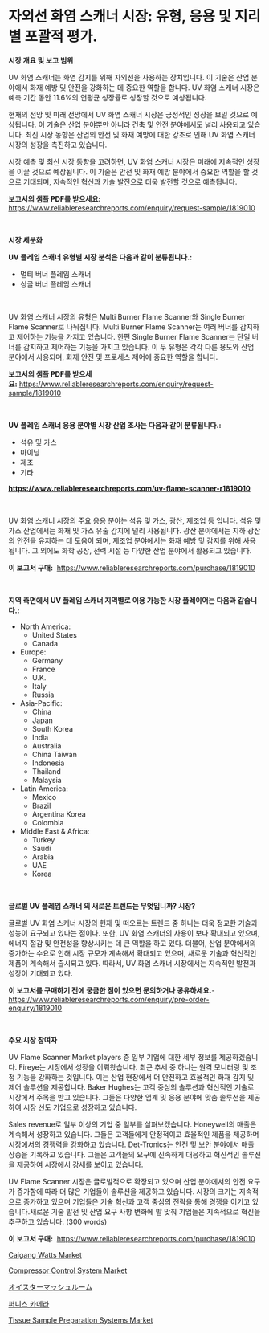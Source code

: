 <p><h1>자외선 화염 스캐너 시장: 유형, 응용 및 지리별 포괄적 평가.</h1></p><p><strong>시장 개요 및 보고 범위</strong></p>
<p><p>UV 화염 스캐너는 화염 감지를 위해 자외선을 사용하는 장치입니다. 이 기술은 산업 분야에서 화재 예방 및 안전을 강화하는 데 중요한 역할을 합니다. UV 화염 스캐너 시장은 예측 기간 동안 11.6%의 연평균 성장률로 성장할 것으로 예상됩니다.</p><p>현재의 전망 및 미래 전망에서 UV 화염 스캐너 시장은 긍정적인 성장을 보일 것으로 예상됩니다. 이 기술은 산업 분야뿐만 아니라 건축 및 안전 분야에서도 널리 사용되고 있습니다. 최신 시장 동향은 산업의 안전 및 화재 예방에 대한 강조로 인해 UV 화염 스캐너 시장의 성장을 촉진하고 있습니다.</p><p>시장 예측 및 최신 시장 동향을 고려하면, UV 화염 스캐너 시장은 미래에 지속적인 성장을 이끌 것으로 예상됩니다. 이 기술은 안전 및 화재 예방 분야에서 중요한 역할을 할 것으로 기대되며, 지속적인 혁신과 기술 발전으로 더욱 발전할 것으로 예측됩니다.</p></p>
<p><strong>보고서의 샘플 PDF를 받으세요:</strong> <a href="https://www.reliableresearchreports.com/enquiry/request-sample/1819010">https://www.reliableresearchreports.com/enquiry/request-sample/1819010</a></p>
<p>&nbsp;</p>
<p><strong>시장 세분화</strong></p>
<p><strong>UV 플레임 스캐너 유형별 시장 분석은 다음과 같이 분류됩니다.:</strong></p>
<p><ul><li>멀티 버너 플레임 스캐너</li><li>싱글 버너 플레임 스캐너</li></ul></p>
<p>&nbsp;</p>
<p><p>UV 화염 스캐너 시장의 유형은 Multi Burner Flame Scanner와 Single Burner Flame Scanner로 나눠집니다. Multi Burner Flame Scanner는 여러 버너를 감지하고 제어하는 기능을 가지고 있습니다. 한편 Single Burner Flame Scanner는 단일 버너를 감지하고 제어하는 기능을 가지고 있습니다. 이 두 유형은 각각 다른 용도와 산업 분야에서 사용되며, 화재 안전 및 프로세스 제어에 중요한 역할을 합니다.</p></p>
<p><strong>보고서의 샘플 PDF를 받으세요:</strong>&nbsp;<a href="https://www.reliableresearchreports.com/enquiry/request-sample/1819010">https://www.reliableresearchreports.com/enquiry/request-sample/1819010</a></p>
<p>&nbsp;</p>
<p><strong> UV 플레임 스캐너 응용 분야별 시장 산업 조사는 다음과 같이 분류됩니다.:</strong></p>
<p><ul><li>석유 및 가스</li><li>마이닝</li><li>제조</li><li>기타</li></ul></p>
<p><strong><a href="https://www.reliableresearchreports.com/uv-flame-scanner-r1819010">https://www.reliableresearchreports.com/uv-flame-scanner-r1819010</a></strong></p>
<p>&nbsp;</p>
<p><p>UV 화염 스캐너 시장의 주요 응용 분야는 석유 및 가스, 광산, 제조업 등 입니다. 석유 및 가스 산업에서는 화재 및 가스 유출 감지에 널리 사용됩니다. 광산 분야에서는 지하 광산의 안전을 유지하는 데 도움이 되며, 제조업 분야에서는 화재 예방 및 감지를 위해 사용됩니다. 그 외에도 화학 공장, 전력 시설 등 다양한 산업 분야에서 활용되고 있습니다.</p></p>
<p><strong>이 보고서 구매:</strong>&nbsp; <a href="https://www.reliableresearchreports.com/purchase/1819010">https://www.reliableresearchreports.com/purchase/1819010</a></p>
<p>&nbsp;</p>
<p><strong>지역 측면에서 UV 플레임 스캐너 지역별로 이용 가능한 시장 플레이어는 다음과 같습니다.:</strong></p>
<p><ul>
    <li>
        North America:
        <ul>
            <li>United States</li>
            <li>Canada</li>
        </ul>
    </li>
    <li>
        Europe:
        <ul>
            <li>Germany</li>
            <li>France</li>
            <li>U.K.</li>
            <li>Italy</li>
            <li>Russia</li>
        </ul>
    </li>
    <li>
        Asia-Pacific:
        <ul>
            <li>China</li>
            <li>Japan</li>
            <li>South Korea</li>
            <li>India</li>
            <li>Australia</li>
            <li>China Taiwan</li>
            <li>Indonesia</li>
            <li>Thailand</li>
            <li>Malaysia</li>
        </ul>
    </li>
    <li>
        Latin America:
        <ul>
            <li>Mexico</li>
            <li>Brazil</li>
            <li>Argentina Korea</li>
            <li>Colombia</li>
        </ul>
    </li>
    <li>
        Middle East & Africa:
        <ul>
            <li>Turkey</li>
            <li>Saudi</li>
            <li>Arabia</li>
            <li>UAE</li>
            <li>Korea</li>
        </ul>
    </li>
    </ul></p>
<p>&nbsp;</p>
<p><strong>글로벌 UV 플레임 스캐너 의 새로운 트렌드는 무엇입니까? 시장?</strong></p>
<p><p>글로벌 UV 화염 스캐너 시장의 현재 및 떠오르는 트렌드 중 하나는 더욱 정교한 기술과 성능이 요구되고 있다는 점이다. 또한, UV 화염 스캐너의 사용이 보다 확대되고 있으며, 에너지 절감 및 안전성을 향상시키는 데 큰 역할을 하고 있다. 더불어, 산업 분야에서의 증가하는 수요로 인해 시장 규모가 계속해서 확대되고 있으며, 새로운 기술과 혁신적인 제품이 계속해서 출시되고 있다. 따라서, UV 화염 스캐너 시장에서는 지속적인 발전과 성장이 기대되고 있다.</p></p>
<p><strong>이 보고서를 구매하기 전에 궁금한 점이 있으면 문의하거나 공유하세요.</strong>- <a href="https://www.reliableresearchreports.com/enquiry/pre-order-enquiry/1819010">https://www.reliableresearchreports.com/enquiry/pre-order-enquiry/1819010</a></p>
<p>&nbsp;</p>
<p><strong>주요 시장 참여자</strong></p>
<p><p>UV Flame Scanner Market players 중 일부 기업에 대한 세부 정보를 제공하겠습니다. Fireye는 시장에서 성장을 이뤄왔습니다. 최근 추세 중 하나는 원격 모니터링 및 조정 기능을 강화하는 것입니다. 이는 산업 현장에서 더 안전하고 효율적인 화재 감지 및 제어 솔루션을 제공합니다. Baker Hughes는 고객 중심의 솔루션과 혁신적인 기술로 시장에서 주목을 받고 있습니다. 그들은 다양한 업계 및 응용 분야에 맞춤 솔루션을 제공하여 시장 선도 기업으로 성장하고 있습니다.</p><p>Sales revenue로 일부 이상의 기업 중 일부를 살펴보겠습니다. Honeywell의 매출은 계속해서 성장하고 있습니다. 그들은 고객들에게 안정적이고 효율적인 제품을 제공하며 시장에서의 경쟁력을 강화하고 있습니다. Det-Tronics는 안전 및 보안 분야에서 매출 상승을 기록하고 있습니다. 그들은 고객들의 요구에 신속하게 대응하고 혁신적인 솔루션을 제공하여 시장에서 강세를 보이고 있습니다.</p><p>UV Flame Scanner 시장은 글로벌적으로 확장되고 있으며 산업 분야에서의 안전 요구가 증가함에 따라 더 많은 기업들이 솔루션을 제공하고 있습니다. 시장의 크기는 지속적으로 증가하고 있으며 기업들은 기술 혁신과 고객 중심의 전략을 통해 경쟁을 이기고 있습니다.새로운 기술 발전 및 산업 요구 사항 변화에 발 맞춰 기업들은 지속적으로 혁신을 추구하고 있습니다. (300 words)</p></p>
<p><strong>이 보고서 구매:</strong>&nbsp;&nbsp;<a href="https://www.reliableresearchreports.com/purchase/1819010">https://www.reliableresearchreports.com/purchase/1819010</a></p>
<p><p><a href="https://www.linkedin.com/pulse/caigang-watts-market-comprehensive-report-its-share-amp-growth-lsize?trackingId=qHa8CnkxuTQGXSG0IRVOnA%3D%3D">Caigang Watts Market</a></p><p><a href="https://view.publitas.com/reportprime-1/compressor-control-system-market-the-key-to-successful-business-strategy-forecast-till-2031/">Compressor Control System Market</a></p><p><a href="https://github.com/dadanedu33/Market-Research-Report-List-1/blob/main/848691132217.md">オイスターマッシュルーム</a></p><p><a href="https://github.com/Hubertstyenger6685/Market-Research-Report-List-1/blob/main/976313629422.md">퍼니스 카메라</a></p><p><a href="https://rainy-horn-d69.notion.site/Tissue-Sample-Preparation-Systems-Market-Size-CAGR-Trends-2024-2030-54da4a8b4e724e4298233641f02717d7">Tissue Sample Preparation Systems Market</a></p></p>